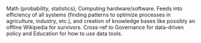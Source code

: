 Math (probability, statistics), Computing hardware/software. Feeds into efficiency of all systems (finding patterns to optimize processes in agriculture, industry, etc.), and creation of knowledge bases like possibly an offline Wikipedia for survivors. Cross-ref to Governance for data-driven policy and Education for how to use data tools.